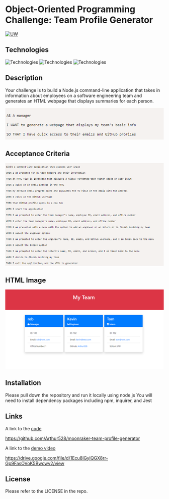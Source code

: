 # Object-Oriented Programming Challenge: Team Profile Generator
[![UW](https://img.shields.io/badge/UW-UW--Coding%20bootcamp-blueviolet)](https://bootcamp.uw.edu/)
## Technologies
![Technologies](https://img.shields.io/badge/-JavaScript-007396?logo=JavaScript&logoColor=white)
![Technologies](https://img.shields.io/badge/Node.js-43853D?logoColor=white)
![Technologies](https://img.shields.io/badge/-Git-F05032?logo=Git&logoColor=white)

## Description

Your challenge is to build a Node.js command-line application that takes in information about employees on a software engineering team and generates an HTML webpage that displays summaries for each person.

![](Images/Screenshot_20221102_115530.png)

## Acceptance Criteria

![](Images/Screenshot_20221102_115636.png)

## HTML Image

![](Images/Screenshot_20221102_115742.png)

## Installation

Please pull down the repository and run it locally using node.js
You will need to install dependency packages including npm, inquirer, and Jest

## Links
A link to the [code](https://github.com/Arthur528/moonraker-team-profile-generator)

https://github.com/Arthur528/moonraker-team-profile-generator

A link to the [demo video](https://drive.google.com/file/d/1Ecu8lGylQGX8rr-Gp9FasOVoK5Bwcwv2/view)

https://drive.google.com/file/d/1Ecu8lGylQGX8rr-Gp9FasOVoK5Bwcwv2/view

## License

Please refer to the LICENSE in the repo.
